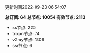 更新时间2022-09-23 06:54:07

**总订阅: 64**
**总节点: 10054**
**有效节点: 2113**
- ss节点: 225
- trojan节点: 74
- v2ray节点: 1808
- ssr节点: 6
